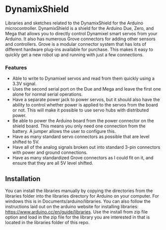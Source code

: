# DynamixShield
Libraries and sketches related to the DynamixShield for the Arduino microcontroller.
DynamixShield is a shield for the Arduino Due, Zero, and Mega that allows you to directly
control Dynamixel smart servos from your Arduino. It also has numerous Grove connectors for
adding other sensors and controllers. Grove is a modular connector system that has lots of 
different hardware plug-ins available for purchase. This makes it easy to quickly get a new
robot up and running with just a few connections.

### Features
 - Able to write to Dynamixel servos and read from them quickly using a 3.3V signal.
 - Uses the second serial port on the Due and Mega and leave the first one alone for normal serial operations. 
 - Have a separate power jack to power servos, but it should also have the ability to control whether 
   power is applied to the servos from the board or not. This will make it possible to use servo hubs with distributed power. 
 - Be able to power the Arduino board from the power connector on the shield board. This means you only need one
   connection from the battery. A jumper allows the user to configure this.
 - Have as many standard servo connectors as possible that are level shifted to 5V. 
 - Have all of the analog signals broken out into standard 3-pin connectors with power and ground connections. 
 - Have as many standardized Grove connectors as I could fit on it, and ensure that they are all 5V level shifted. 

## Installation

You can install the libraries manually by copying the directories from the libraries folder into the libraries directory 
for Arduino on your computer. For windows this is in Documents/arduino/libraries. You can also follow the instructions
laid out on the arduino website for installing libraries: https://www.arduino.cc/en/guide/libraries. Use the install
from zip file option and load in the zip file for the library you are interested in that is located in the libraries
folder of this repo. 